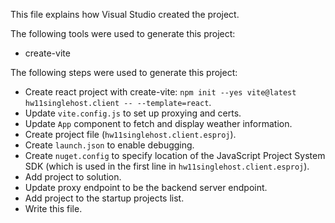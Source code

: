 This file explains how Visual Studio created the project.

The following tools were used to generate this project:
- create-vite

The following steps were used to generate this project:
- Create react project with create-vite: `npm init --yes vite@latest hw11singlehost.client -- --template=react`.
- Update `vite.config.js` to set up proxying and certs.
- Update `App` component to fetch and display weather information.
- Create project file (`hw11singlehost.client.esproj`).
- Create `launch.json` to enable debugging.
- Create `nuget.config` to specify location of the JavaScript Project System SDK (which is used in the first line in `hw11singlehost.client.esproj`).
- Add project to solution.
- Update proxy endpoint to be the backend server endpoint.
- Add project to the startup projects list.
- Write this file.
